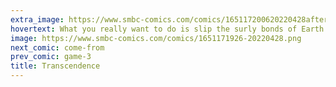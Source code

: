 ```yaml
---
extra_image: https://www.smbc-comics.com/comics/165117200620220428after.png
hovertext: What you really want to do is slip the surly bonds of Earth then post about it on instagram.
image: https://www.smbc-comics.com/comics/1651171926-20220428.png
next_comic: come-from
prev_comic: game-3
title: Transcendence
---
```


